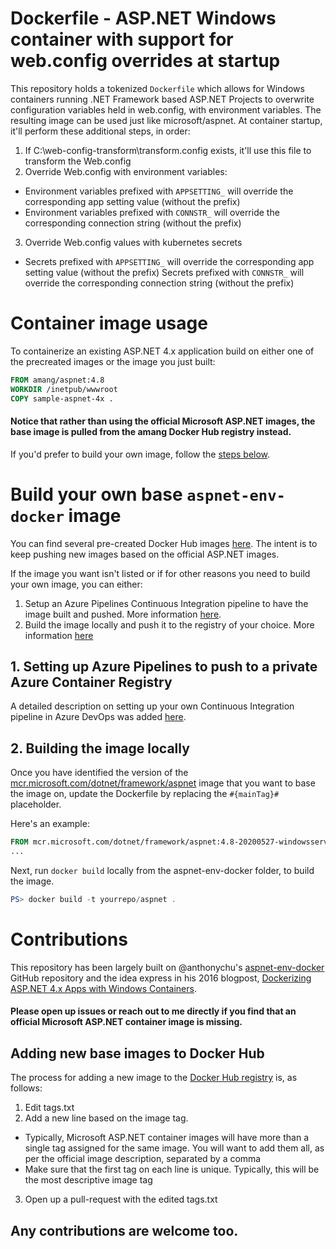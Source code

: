 # Dockerfile - ASP.NET Windows container with support for web.config overrides at startup

This repository holds a tokenized `Dockerfile` which allows for Windows containers running .NET Framework based ASP.NET Projects to overwrite configuration variables held in web.config, with environment variables.
The resulting image can be used just like microsoft/aspnet. At container startup, it'll perform these additional steps, in order:

1. If C:\web-config-transform\transform.config exists, it'll use this file to transform the Web.config
2. Override Web.config with environment variables:
- Environment variables prefixed with `APPSETTING_` will override the corresponding app setting value (without the prefix)
- Environment variables prefixed with `CONNSTR_` will override the corresponding connection string (without the prefix)
3. Override Web.config values with kubernetes secrets
- Secrets prefixed with `APPSETTING_` will override the corresponding app setting value (without the prefix)
Secrets prefixed with `CONNSTR_` will override the corresponding connection string (without the prefix)

# Container image usage

To containerize an existing ASP.NET 4.x application build on either one of the precreated images or the image you just built:

```Dockerfile
FROM amang/aspnet:4.8
WORKDIR /inetpub/wwwroot
COPY sample-aspnet-4x .
```

#### Notice that rather than using the official Microsoft ASP.NET images, the base image is pulled from the amang Docker Hub registry instead.

If you'd prefer to build your own image, follow the [steps below](#build-your-own-base-aspnet-env-docker-image).

# Build your own base `aspnet-env-docker` image

You can find several pre-created Docker Hub images [here](https://hub.docker.com/r/amang/aspnet/). The intent is to keep pushing new images based on the official ASP.NET images.

If the image you want isn't listed or if for other reasons you need to build your own image, you can either:
1. Setup an Azure Pipelines Continuous Integration pipeline to have the image built and pushed. More information [here](#1-setting-up-azure-pipelines-to-push-to-a-private-azure-container-registry).
2. Build the image locally and push it to the registry of your choice. More information [here](#2-building-the-image-locally)

## 1. Setting up Azure Pipelines to push to a private Azure Container Registry

A detailed description on setting up your own Continuous Integration pipeline in Azure DevOps was added [here](\Build\README.md).

## 2. Building the image locally

Once you have identified the version of the [mcr.microsoft.com/dotnet/framework/aspnet](https://hub.docker.com/_/microsoft-dotnet-framework-aspnet) image that you want to base the image on, update the Dockerfile by replacing the `#{mainTag}#` placeholder.

Here's an example:

```Dockerfile
FROM mcr.microsoft.com/dotnet/framework/aspnet:4.8-20200527-windowsservercore-2004
...
```

Next, run `docker build` locally from the aspnet-env-docker folder, to build the image.

```powershell
PS> docker build -t yourrepo/aspnet .
```

# Contributions

This repository has been largely built on @anthonychu's [aspnet-env-docker](https://github.com/anthonychu/aspnet-env-docker) GitHub repository and the idea express in his 2016 blogpost, [Dockerizing ASP.NET 4.x Apps with Windows Containers](https://anthonychu.ca/post/overriding-web-config-settings-environment-variables-containerized-aspnet-apps/).

#### Please open up issues or reach out to me directly if you find that an official Microsoft ASP.NET container image is missing.

## Adding new base images to Docker Hub

The process for adding a new image to the [Docker Hub registry](https://hub.docker.com/r/amang/aspnet/) is, as follows:
1. Edit tags.txt
2. Add a new line based on the image tag.
- Typically, Microsoft ASP.NET container images will have more than a single tag assigned for the same image. You will want to add them all, as per the official image description, separated by a comma
- Make sure that the first tag on each line is unique. Typically, this will be the most descriptive image tag
3. Open up a pull-request with the edited tags.txt

## Any contributions are welcome too.
